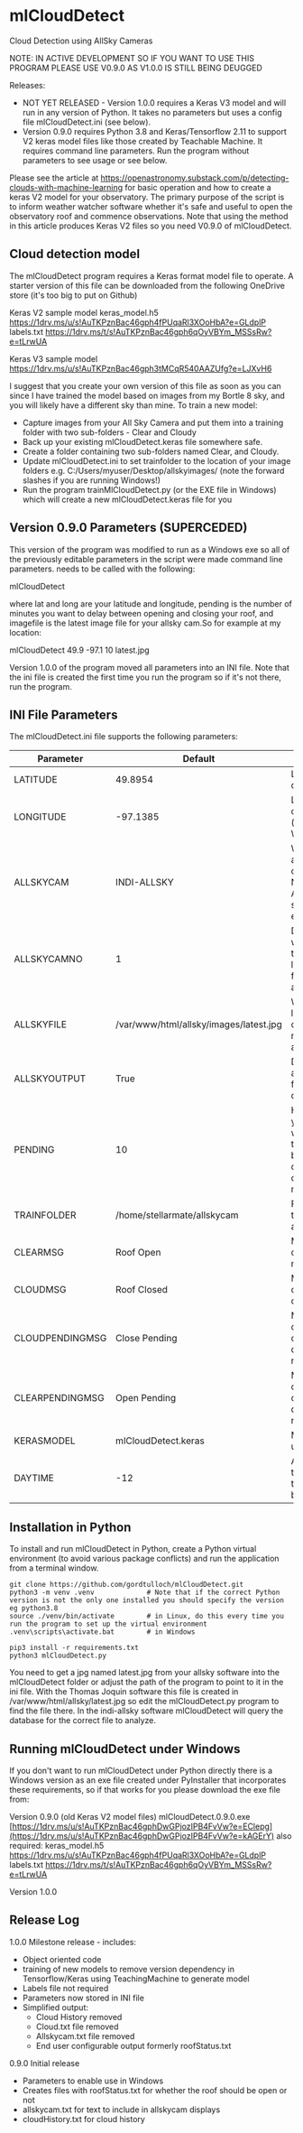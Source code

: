 # mlCloudDetect
Cloud Detection using AllSky Cameras

NOTE: IN ACTIVE DEVELOPMENT SO IF YOU WANT TO USE THIS PROGRAM PLEASE USE V0.9.0 AS V1.0.0 IS STILL BEING DEUGGED

Releases:
* NOT YET RELEASED - Version 1.0.0 requires a Keras V3 model and will run in any version of Python. It takes no parameters but uses a config file mlCloudDetect.ini (see below).
* Version 0.9.0 requires Python 3.8 and Keras/Tensorflow 2.11 to support V2 keras model files like those created by Teachable Machine. It requires command line parameters. Run the program without parameters to see usage or see below.


Please see the article at https://openastronomy.substack.com/p/detecting-clouds-with-machine-learning for basic operation and how to create a keras V2 model for your observatory. The primary purpose of the script is to inform weather watcher software whether it's safe and useful to open the observatory roof and commence observations. Note that using the method in this article produces Keras V2 files so you need V0.9.0 of mlCloudDetect.

## Cloud detection model
The mlCloudDetect program requires a Keras format model file to operate. A starter version of this file can be downloaded from the following OneDrive store (it's too big to put on Github)

Keras V2 sample model
keras_model.h5    https://1drv.ms/u/s!AuTKPznBac46gph4fPUqaRl3XOoHbA?e=GLdplP
labels.txt        https://1drv.ms/t/s!AuTKPznBac46gph6qOyVBYm_MSSsRw?e=tLrwUA

Keras  V3 sample model 
https://1drv.ms/u/s!AuTKPznBac46gph3tMCqR540AAZUfg?e=LJXvH6

I suggest that you create your own version of this file as soon as you can since I have trained the model based on images from my Bortle 8 sky, and you will likely have a different sky than mine. To train a new model:

* Capture images from your All Sky Camera and put them into a training folder with two sub-folders - Clear and Cloudy
* Back up your existing mlCloudDetect.keras file somewhere safe.
* Create a folder containing two sub-folders named Clear, and Cloudy.
* Update mlCloudDetect.ini to set trainfolder to the location of your image folders e.g. C:/Users/myuser/Desktop/allskyimages/ (note the forward slashes if you are running Windows!)
* Run the program trainMlCloudDetect.py (or the EXE file in Windows) which will create a new mlCloudDetect.keras file for you

## Version 0.9.0 Parameters (SUPERCEDED)
This version of the program was modified to run as a Windows exe so all of the previously editable parameters in the script were made command line parameters. needs to be called with the following:

mlCloudDetect <lat> <long> <pending> <imagefile>

where lat and long are your latitude and longitude, pending is the number of minutes you want to delay between opening and closing your roof, and imagefile is the latest image file for your allsky cam.So for example at my location:

mlCloudDetect 49.9 -97.1 10 latest.jpg

Version 1.0.0 of the program moved all parameters into an INI file. Note that the ini file is created the first time you run the program so if it's not there, run the program.

## INI File Parameters
The mlCloudDetect.ini file supports the following parameters:

| Parameter | Default | Description |
|-----------|--------------------------------------------------------|---------------------------------------------------------------------|
| LATITUDE | 49.8954 | Latitude of observer |
| LONGITUDE | -97.1385 | Longitude of observer (negative if West) |
| ALLSKYCAM | INDI-ALLSKY | What kind of allskycam - choice are NONE,INDI-ALLSKY or something else (e.g. TJ) |
| ALLSKYCAMNO | 1 | Determines what camera to pull the latest image from in indi-allsky |
| ALLSKYFILE | /var/www/html/allsky/images/latest.jpg | What the latest file is called (in non-indi-allsky) |
| ALLSKYOUTPUT | True | Dump an allskycam.txt file with cloud status |
| PENDING | 10 | How long you want to wait to transition between open and closed (in minutes) |
| TRAINFOLDER | /home/stellarmate/allskycam | Folder where training files are |
| CLEARMSG | Roof Open | Message to output when no clouds |
| CLOUDMSG | Roof Closed | Message to output when cloudy |
| CLOUDPENDINGMSG | Close Pending | Message to output when cloud detected but roof open |
| CLEARPENDINGMSG | Open Pending | Message to output when clear sky detected but roof closed |
| KERASMODEL | mlCloudDetect.keras | Model file to use |
| DAYTIME| -12 | Altitude that the sun has to be at to be full night |

## Installation in Python
To install and run mlCloudDetect in Python, create a Python virtual environment (to avoid various package conflicts) and run the application from a terminal window.

    git clone https://github.com/gordtulloch/mlCloudDetect.git
    python3 -m venv .venv             # Note that if the correct Python version is not the only one installed you should specify the version eg python3.8
    source ./venv/bin/activate        # in Linux, do this every time you run the program to set up the virtual environment
    .venv\scripts\activate.bat        # in Windows

    pip3 install -r requirements.txt
    python3 mlCloudDetect.py

You need to get a jpg named latest.jpg from your allsky software into the mlCloudDetect folder or adjust the path of the program to point to it in the ini file. With the Thomas Joquin software this file is created in /var/www/html/allsky/latest.jpg so edit the mlCloudDetect.py program to find the file there.  In the indi-allsky software mlCloudDetect will query the database for the correct file to analyze.

## Running mlCloudDetect under Windows 
If you don't want to run mlCloudDetect under Python directly there is a Windows version as an exe file created under PyInstaller that incorporates these requirements, so if that works for you please download the exe file from:

Version 0.9.0 (old Keras V2 model files)
mlCloudDetect.0.9.0.exe [https://1drv.ms/u/s!AuTKPznBac46gphDwGPjozIPB4FvVw?e=EClepg](https://1drv.ms/u/s!AuTKPznBac46gphDwGPjozIPB4FvVw?e=kAGErY)
also required:
keras_model.h5    https://1drv.ms/u/s!AuTKPznBac46gph4fPUqaRl3XOoHbA?e=GLdplP
labels.txt        https://1drv.ms/t/s!AuTKPznBac46gph6qOyVBYm_MSSsRw?e=tLrwUA

Version 1.0.0


## Release Log
1.0.0   Milestone release - includes:
* Object oriented code
* training of new models to remove version dependency in Tensorflow/Keras using TeachingMachine to generate model
* Labels file not required
* Parameters now stored in INI file
* Simplified output:
    * Cloud History removed
    * Cloud.txt file removed
    * Allskycam.txt file removed
    * End user configurable output formerly roofStatus.txt

0.9.0   Initial release 
* Parameters to enable use in Windows
* Creates files with roofStatus.txt for whether the roof should be open or not
* allskycam.txt for text to include in allskycam displays
* cloudHistory.txt for cloud history

